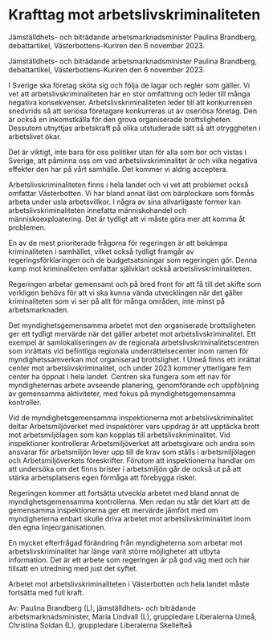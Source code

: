 # Krafttag mot arbetslivskriminaliteten

Jämställdhets- och biträdande arbetsmarknadsminister Paulina Brandberg, debattartikel, Västerbottens-Kuriren den 6 november 2023.

Jämställdhets- och biträdande arbetsmarknadsminister Paulina Brandberg, debattartikel, Västerbottens-Kuriren den 6 november 2023.

I Sverige ska företag sköta sig och följa de lagar och regler som gäller. Vi vet att arbetslivskriminaliteten har en stor omfattning och leder till många negativa konsekvenser. Arbetslivskriminaliteten leder till att konkurrensen snedvrids så att seriösa företagare konkurreras ut av oseriösa företag. Den är också en inkomstkälla för den grova organiserade brottsligheten. Dessutom utnyttjas arbetskraft på olika utstuderade sätt så att otryggheten i arbetslivet ökar.

Det är viktigt, inte bara för oss politiker utan för alla som bor och vistas i Sverige, att påminna oss om vad arbetslivskriminalitet är och vilka negativa effekter den har på vårt samhälle. Det kommer vi aldrig acceptera.

Arbetslivskriminaliteten finns i hela landet och vi vet att problemet också omfattar Västerbotten. Vi har bland annat läst om bärplockare som förmås arbeta under usla arbetsvillkor. I några av sina allvarligaste former kan arbetslivskriminaliteten innefatta människohandel och människoexploatering. Det är tydligt att vi måste göra mer att komma åt problemen.

En av de mest prioriterade frågorna för regeringen är att bekämpa kriminaliteten i samhället, vilket också tydligt framgår av regeringsförklaringen och de budgetsatsningar som regeringen gör. Denna kamp mot kriminaliteten omfattar självklart också arbetslivskriminaliteten.

Regeringen arbetar gemensamt och på bred front för att få till det skifte som verkligen behövs för att vi ska kunna vända utvecklingen när det gäller kriminaliteten som vi ser på allt för många områden, inte minst på arbetsmarknaden.

Det myndighetsgemensamma arbetet mot den organiserade brottsligheten ger ett tydligt mervärde när det gäller arbetet mot arbetslivskriminalitet. Ett exempel är samlokaliseringen av de regionala arbetslivskriminalitetscentren som inrättats vid befintliga regionala underrättelsecenter inom ramen för myndighetssamverkan mot organiserad brottslighet. I Umeå finns ett inrättat center mot arbetslivskriminalitet, och under 2023 kommer ytterligare fem center ha öppnat i hela landet. Centren ska fungera som ett nav för myndigheternas arbete avseende planering, genomförande och uppföljning av gemensamma aktiviteter, med fokus på myndighetsgemensamma kontroller.

Vid de myndighetsgemensamma inspektionerna mot arbetslivskriminalitet deltar Arbetsmiljöverket med inspektörer vars uppdrag är att upptäcka brott mot arbetsmiljölagen som kan kopplas till arbetslivskriminalitet. Vid inspektioner kontrollerar Arbetsmiljöverket att arbetsgivare och andra som ansvarar för arbetsmiljön lever upp till de krav som ställs i arbetsmiljölagen och Arbetsmiljöverkets föreskrifter. Förutom att inspektionerna handlar om att undersöka om det finns brister i arbetsmiljön går de också ut på att stärka arbetsplatsens egen förmåga att förebygga risker.

Regeringen kommer att fortsätta utveckla arbetet med bland annat de myndighetsgemensamma kontrollerna. Men redan nu står det klart att de gemensamma inspektionerna ger ett mervärde jämfört med om myndigheterna enbart skulle driva arbetet mot arbetslivskriminalitet inom den egna linjeorganisationen.

En mycket efterfrågad förändring från myndigheterna som arbetar mot arbetslivskriminalitet har länge varit större möjligheter att utbyta information. Det är ett arbete som regeringen är på god väg med och har tillsatt en utredning med just det syftet.

Arbetet mot arbetslivskriminaliteten i Västerbotten och hela landet måste fortsätta med full kraft.

Av: Paulina Brandberg (L), jämställdhets- och biträdande arbetsmarknadsminister, Maria Lindvall (L), gruppledare Liberalerna Umeå, Christina Soldan (L), gruppledare Liberalerna Skellefteå
